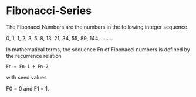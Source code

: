 # Fibonacci-Series

The Fibonacci Numbers are the numbers in the following integer sequence.

0, 1, 1, 2, 3, 5, 8, 13, 21, 34, 55, 89, 144, ……..

In mathematical terms, the sequence Fn of Fibonacci numbers is defined by the recurrence relation 

    Fn = Fn-1 + Fn-2
with seed values  

   F0 = 0 and F1 = 1.

